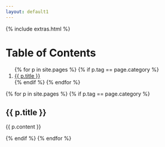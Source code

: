 ```yaml
---
layout: default1
---
```

<html>

{% include extras.html %}
<h1>Table of Contents</h1>
<ol>
{% for p in site.pages %}
  {% if p.tag == page.category %}
  <li>
    <a href="{{ p.url }}">{{ p.title }}</a>
  </li>
  {% endif %}
{% endfor %}
</ol>


{% for p in site.pages %}
  {% if p.tag == page.category %}
  <h2>{{ p.title }}</h2>
  <p>{{ p.content }}</p>
  {% endif %}
{% endfor %}  

<html>
